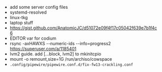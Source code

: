 -   add some server config files
-   systemd-resolved
-   linux-tkg
-   laptop stuff
-   https://gist.github.com/AnatomicJC/d51072e09f4f17c05042f639e7b1f4c6
-   EDITOR var for codium
-   rsync -axHAWXS --numeric-ids --info=progress2 https://superuser.com/a/1185401
-   lvm2 guide. add [...block, lvm2] to mkinitcpio
-   mount -o remount,size=1G /run/archiso/cowspace
-   `.config/pipewire/pipewire.conf.d/fix-fw13-crackling.conf`
